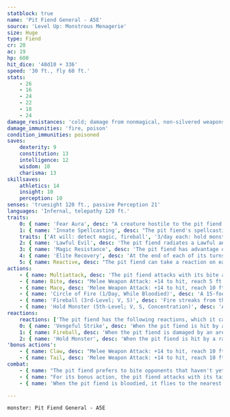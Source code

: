 ```yaml
---
statblock: true
name: 'Pit Fiend General - A5E'
source: 'Level Up: Monstrous Menagerie'
size: Huge
type: Fiend
cr: 20
ac: 19
hp: 600
hit_dice: '48d10 + 336'
speed: '30 ft., fly 60 ft.'
stats:
    - 26
    - 16
    - 24
    - 22
    - 18
    - 24
damage_resistances: 'cold; damage from nonmagical, non-silvered weapons'
damage_immunities: 'fire, poison'
condition_immunities: poisoned
saves:
    dexterity: 9
    constitution: 13
    intelligence: 12
    wisdom: 10
    charisma: 13
skillsaves:
    athletics: 14
    insight: 10
    perception: 10
senses: 'truesight 120 ft., passive Perception 21'
languages: 'Infernal, telepathy 120 ft.'
traits:
    0: { name: 'Fear Aura', desc: "A creature hostile to the pit fiend that starts its turn within 20 feet of it makes a DC 18 Wisdom saving throw. On a failure, it is frightened until the start of its next turn. On a success, it is immune to this pit fiend's Fear Aura for 24 hours." }
    1: { name: 'Innate Spellcasting', desc: "The pit fiend's spellcasting ability is Wisdom (spell save DC 18). It can innately cast the following spells, requiring no material components:" }
    traits: ['At will: detect magic, fireball', '3/day each: hold monster, sending']
    2: { name: 'Lawful Evil', desc: 'The pit fiend radiates a Lawful and Evil aura.' }
    3: { name: 'Magic Resistance', desc: 'The pit fiend has advantage on saving throws against spells and magical effects.' }
    4: { name: 'Elite Recovery', desc: 'At the end of each of its turns while bloodied, the pit fiend ends one negative effect currently affecting it. It can do so as long as it has at least 1 hit point, even while unconscious or incapacitated.' }
    5: { name: Reactive, desc: "The pit fiend can take a reaction on each creature's turn." }
actions:
    - { name: Multiattack, desc: 'The pit fiend attacks with its bite and mace.' }
    - { name: Bite, desc: "Melee Weapon Attack: +14 to hit, reach 5 ft., one target. Hit: 22 (4d6 + 8) piercing damage. If the target is a creature, it makes a DC 20 Constitution saving throw. On a failure, it is poisoned for 1 minute. While poisoned in this way, the target can't regain hit points and takes 21 (6d6) ongoing poison damage at the start of each of its turns. The target can repeat this saving throw at the end of each of its turns, ending the effect on a success." }
    - { name: Mace, desc: 'Melee Weapon Attack: +14 to hit, reach 10 ft., one target. Hit: 22 (4d6 + 8) bludgeoning damage plus 21 (6d6) fire damage. If the target is a Medium or smaller creature, it makes a DC 22 Strength saving throw. On a failure, it is pushed 15 feet away from the pit fiend and knocked prone.' }
    - { name: 'Circle of Fire (1/Day, While Bloodied)', desc: 'A 15-foot-tall, 1-foot-thick, 20-foot-diameter ring of fire appears around the pit fiend, with the pit fiend at the center. The fire is opaque to every creature except the pit fiend. When the ring of fire appears, each creature it intersects makes a DC 18 Dexterity saving throw, taking 22 (5d8) fire damage on a failed save or half damage on a successful one. A creature takes 22 (5d8) damage the first time each turn it enters the area or when it ends its turn there. The fire lasts 1 minute or until the pit fiend dismisses it, becomes incapacitated, or leaves its area.' }
    - { name: 'Fireball (3rd-Level; V, S)', desc: 'Fire streaks from the pit fiend to a point within 120 feet and explodes in a 20-foot radius, spreading around corners. Each creature in the area makes a DC 18 Dexterity saving throw, taking 21 (6d6) fire damage on a failed save or half damage on a success.' }
    - { name: 'Hold Monster (5th-Level; V, S, Concentration)', desc: 'A creature within 60 feet that the pit fiend can see makes a DC 18 Wisdom saving throw. On a failure, it is paralyzed for 1 minute. The creature repeats the save at the end of each of its turns, ending the effect on a success.' }
reactions:
    reactions: ['The pit fiend has the following reactions, which it can use only while bloodied:']
    0: { name: 'Vengeful Strike', desc: 'When the pit fiend is hit by a melee attack on any turn but its own, it makes a claw or tail attack against the attacker.' }
    1: { name: Fireball, desc: 'When the pit fiend is damaged by an area spell cast by a creature within 120 feet that it can see, it uses Fireball, centering the fireball on the caster of the triggering spell.' }
    2: { name: 'Hold Monster', desc: 'When the pit fiend is hit by a ranged melee or spell attack, it uses Hold Monster on the attacker.' }
'bonus actions':
    - { name: Claw, desc: "Melee Weapon Attack: +14 to hit, reach 10 ft., one creature. Hit: 19 (2d10 + 8) slashing damage, and the target is grappled (escape DC 22). While the target is grappled, the pit fiend can't use its claw against a different creature." }
    - { name: Tail, desc: 'Melee Weapon Attack: +14 to hit, reach 10 ft., one target. Hit: 24 (3d10 + 8) bludgeoning damage.' }
combat:
    - { name: "The pit fiend prefers to bite opponents that haven't yet been poisoned", desc: 'If three or more enemies are gathered together, it may instead use Fireball.' }
    - { name: "For its bonus action, the pit fiend attacks with its tail unless it's near a weak melee attacker, in which case it grapples with its claw", desc: '' }
    - { name: 'When the pit fiend is bloodied, it flies to the nearest ranged attacker and uses Circle of Fire, which blocks line of sight for many enemies and prevents creatures from easily escaping it', desc: 'While fighting in the circle, it uses its Mace attack to push opponents through the flames, forcing them to take even more damage if they run back through the flames to reach the pit fiend.' }

---
```

```statblock
monster: Pit Fiend General - A5E
```
